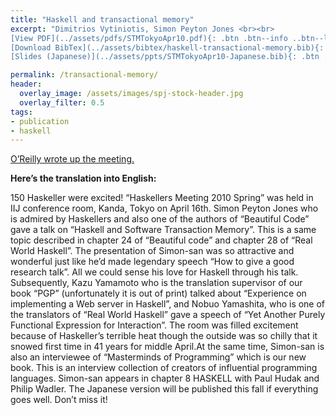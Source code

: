 ```yaml
---
title: "Haskell and transactional memory"
excerpt: "Dimitrios Vytiniotis, Simon Peyton Jones <br><br>
[View PDF](../assets/pdfs/STMTokyoApr10.pdf){: .btn .btn--info ..btn--large}
[Download BibTex](../assets/bibtex/haskell-transactional-memory.bib){: .btn .btn--info ..btn--large}
[Slides (Japanese)](../assets/ppts/STMTokyoApr10-Japanese.bib){: .btn .btn--info ..btn--large}"

permalink: /transactional-memory/
header:
  overlay_image: /assets/images/spj-stock-header.jpg
  overlay_filter: 0.5
tags:
- publication
- haskell
---
```


[O’Reilly wrote up the meeting.](https://www.oreilly.co.jp/editors/archives/2010/04/haskellers-meeing-2010-spring-report.html)

**Here’s the translation into English:**

150 Haskeller were excited! “Haskellers Meeting 2010 Spring” was held in IIJ conference room, Kanda, Tokyo on April 16th. Simon Peyton Jones who is admired by Haskellers and also one of the authors of “Beautiful Code” gave a talk on “Haskell and Software Transaction Memory”. This is a same topic described in chapter 24 of “Beautiful code” and chapter 28 of “Real World Haskell”. The presentation of Simon-san was so attractive and wonderful just like he’d made legendary speech “How to give a good research talk”. All we could sense his love for Haskell through his talk. Subsequently, Kazu Yamamoto who is the translation supervisor of our book “PGP” (unfortunately it is out of print) talked about “Experience on implementing a Web server in Haskell”, and Nobuo Yamashita, who is one of the translators of “Real World Haskell” gave a speech of “Yet Another Purely Functional Expression for Interaction”. The room was filled excitement because of Haskeller’s terrible heat though the outside was so chilly that it snowed first time in 41 years for middle April.At the same time, Simon-san is also an interviewee of “Masterminds of Programming” which is our new book. This is an interview collection of creators of influential programming languages. Simon-san appears in chapter 8 HASKELL with Paul Hudak and Philip Wadler. The Japanese version will be published this fall if everything goes well. Don’t miss it!
